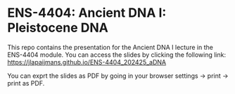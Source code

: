 # ENS-4404: Ancient DNA I: Pleistocene DNA

This repo contains the presentation for the Ancient DNA I lecture in the ENS-4404 module. You can access the slides by clicking the following link: https://jlapaijmans.github.io/ENS-4404_202425_aDNA

You can exprt the slides as PDF by going in your browser settings -> print -> print as PDF.  
